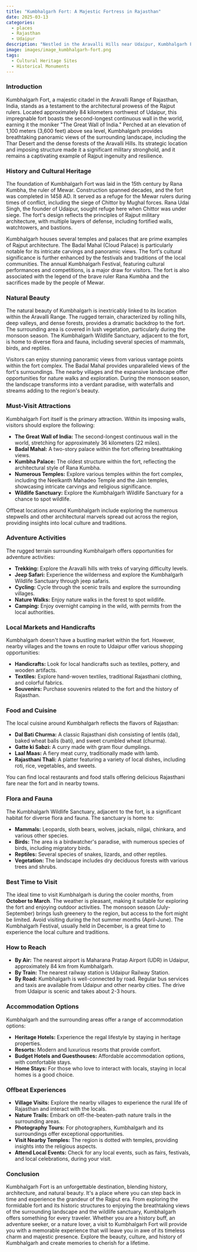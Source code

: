 ```yaml
---
title: "Kumbhalgarh Fort: A Majestic Fortress in Rajasthan"
date: 2025-03-13
categories:
  - places
  - Rajasthan
  - Udaipur
description: "Nestled in the Aravalli Hills near Udaipur, Kumbhalgarh Fort is a majestic fortress built by Rana Kumbha in the 15th century. It features the world's third longest continuous wall and offers breathtaking views of Lake Fatehpur. A UNESCO World Heritage Site as part of the Hill Forts of Rajasthan, it stands as a testament to India's rich historical and architectural legacy."
image: images/image_kumbhalgarh-fort.png
tags: 
  - Cultural Heritage Sites
  - Historical Monuments
---
```



### **Introduction**

Kumbhalgarh Fort, a majestic citadel in the Aravalli Range of Rajasthan, India, stands as a testament to the architectural prowess of the Rajput rulers. Located approximately 84 kilometers northwest of Udaipur, this impregnable fort boasts the second-longest continuous wall in the world, earning it the moniker "The Great Wall of India." Perched at an elevation of 1,100 meters (3,600 feet) above sea level, Kumbhalgarh provides breathtaking panoramic views of the surrounding landscape, including the Thar Desert and the dense forests of the Aravalli Hills. Its strategic location and imposing structure made it a significant military stronghold, and it remains a captivating example of Rajput ingenuity and resilience.

### **History and Cultural Heritage**

The foundation of Kumbhalgarh Fort was laid in the 15th century by Rana Kumbha, the ruler of Mewar. Construction spanned decades, and the fort was completed in 1458 AD. It served as a refuge for the Mewar rulers during times of conflict, including the siege of Chittor by Mughal forces. Rana Udai Singh, the founder of Udaipur, sought refuge here when Chittor was under siege. The fort's design reflects the principles of Rajput military architecture, with multiple layers of defense, including fortified walls, watchtowers, and bastions.

Kumbhalgarh houses several temples and palaces that are prime examples of Rajput architecture. The Badal Mahal (Cloud Palace) is particularly notable for its intricate carvings and panoramic views. The fort's cultural significance is further enhanced by the festivals and traditions of the local communities. The annual Kumbhalgarh Festival, featuring cultural performances and competitions, is a major draw for visitors. The fort is also associated with the legend of the brave ruler Rana Kumbha and the sacrifices made by the people of Mewar.



### **Natural Beauty**

The natural beauty of Kumbhalgarh is inextricably linked to its location within the Aravalli Range. The rugged terrain, characterized by rolling hills, deep valleys, and dense forests, provides a dramatic backdrop to the fort. The surrounding area is covered in lush vegetation, particularly during the monsoon season. The Kumbhalgarh Wildlife Sanctuary, adjacent to the fort, is home to diverse flora and fauna, including several species of mammals, birds, and reptiles.

Visitors can enjoy stunning panoramic views from various vantage points within the fort complex. The Badal Mahal provides unparalleled views of the fort's surroundings. The nearby villages and the expansive landscape offer opportunities for nature walks and exploration. During the monsoon season, the landscape transforms into a verdant paradise, with waterfalls and streams adding to the region's beauty.



### **Must-Visit Attractions**

Kumbhalgarh Fort itself is the primary attraction. Within its imposing walls, visitors should explore the following:

*   **The Great Wall of India:** The second-longest continuous wall in the world, stretching for approximately 36 kilometers (22 miles).
*   **Badal Mahal:** A two-story palace within the fort offering breathtaking views.
*   **Kumbha Palace:** The oldest structure within the fort, reflecting the architectural style of Rana Kumbha.
*   **Numerous Temples:** Explore various temples within the fort complex, including the Neelkanth Mahadeo Temple and the Jain temples, showcasing intricate carvings and religious significance.
*   **Wildlife Sanctuary:** Explore the Kumbhalgarh Wildlife Sanctuary for a chance to spot wildlife.

Offbeat locations around Kumbhalgarh include exploring the numerous stepwells and other architectural marvels spread out across the region, providing insights into local culture and traditions.



### **Adventure Activities**

The rugged terrain surrounding Kumbhalgarh offers opportunities for adventure activities:

*   **Trekking:** Explore the Aravalli hills with treks of varying difficulty levels.
*   **Jeep Safari:** Experience the wilderness and explore the Kumbhalgarh Wildlife Sanctuary through jeep safaris.
*   **Cycling:** Cycle through the scenic trails and explore the surrounding villages.
*   **Nature Walks:** Enjoy nature walks in the forest to spot wildlife.
*   **Camping:** Enjoy overnight camping in the wild, with permits from the local authorities.

### **Local Markets and Handicrafts**

Kumbhalgarh doesn't have a bustling market within the fort. However, nearby villages and the towns en route to Udaipur offer various shopping opportunities:

*   **Handicrafts:** Look for local handicrafts such as textiles, pottery, and wooden artifacts.
*   **Textiles:** Explore hand-woven textiles, traditional Rajasthani clothing, and colorful fabrics.
*   **Souvenirs:** Purchase souvenirs related to the fort and the history of Rajasthan.

### **Food and Cuisine**

The local cuisine around Kumbhalgarh reflects the flavors of Rajasthan:

*   **Dal Bati Churma:** A classic Rajasthani dish consisting of lentils (dal), baked wheat balls (bati), and sweet crumbled wheat (churma).
*   **Gatte ki Sabzi:** A curry made with gram flour dumplings.
*   **Laal Maas:** A fiery meat curry, traditionally made with lamb.
*   **Rajasthani Thali:** A platter featuring a variety of local dishes, including roti, rice, vegetables, and sweets.

You can find local restaurants and food stalls offering delicious Rajasthani fare near the fort and in nearby towns.

### **Flora and Fauna**

The Kumbhalgarh Wildlife Sanctuary, adjacent to the fort, is a significant habitat for diverse flora and fauna. The sanctuary is home to:

*   **Mammals:** Leopards, sloth bears, wolves, jackals, nilgai, chinkara, and various other species.
*   **Birds:** The area is a birdwatcher's paradise, with numerous species of birds, including migratory birds.
*   **Reptiles:** Several species of snakes, lizards, and other reptiles.
*   **Vegetation:** The landscape includes dry deciduous forests with various trees and shrubs.



### **Best Time to Visit**

The ideal time to visit Kumbhalgarh is during the cooler months, from **October to March**. The weather is pleasant, making it suitable for exploring the fort and enjoying outdoor activities. The monsoon season (July-September) brings lush greenery to the region, but access to the fort might be limited. Avoid visiting during the hot summer months (April-June). The Kumbhalgarh Festival, usually held in December, is a great time to experience the local culture and traditions.

### **How to Reach**

*   **By Air:** The nearest airport is Maharana Pratap Airport (UDR) in Udaipur, approximately 84 km from Kumbhalgarh.
*   **By Train:** The nearest railway station is Udaipur Railway Station.
*   **By Road:** Kumbhalgarh is well-connected by road. Regular bus services and taxis are available from Udaipur and other nearby cities. The drive from Udaipur is scenic and takes about 2-3 hours.

### **Accommodation Options**

Kumbhalgarh and the surrounding areas offer a range of accommodation options:

*   **Heritage Hotels:** Experience the regal lifestyle by staying in heritage properties.
*   **Resorts:** Modern and luxurious resorts that provide comfort.
*   **Budget Hotels and Guesthouses:** Affordable accommodation options, with comfortable stays.
*   **Home Stays:** For those who love to interact with locals, staying in local homes is a good choice.



### **Offbeat Experiences**

*   **Village Visits:** Explore the nearby villages to experience the rural life of Rajasthan and interact with the locals.
*   **Nature Trails:** Embark on off-the-beaten-path nature trails in the surrounding areas.
*   **Photography Tours:** For photographers, Kumbhalgarh and its surroundings offer exceptional opportunities.
*   **Visit Nearby Temples:** The region is dotted with temples, providing insights into the religious aspects.
*   **Attend Local Events:** Check for any local events, such as fairs, festivals, and local celebrations, during your visit.

### **Conclusion**

Kumbhalgarh Fort is an unforgettable destination, blending history, architecture, and natural beauty. It's a place where you can step back in time and experience the grandeur of the Rajput era. From exploring the formidable fort and its historic structures to enjoying the breathtaking views of the surrounding landscape and the wildlife sanctuary, Kumbhalgarh offers something for every traveler. Whether you are a history buff, an adventure seeker, or a nature lover, a visit to Kumbhalgarh Fort will provide you with a memorable experience that will leave you in awe of its timeless charm and majestic presence. Explore the beauty, culture, and history of Kumbhalgarh and create memories to cherish for a lifetime.


